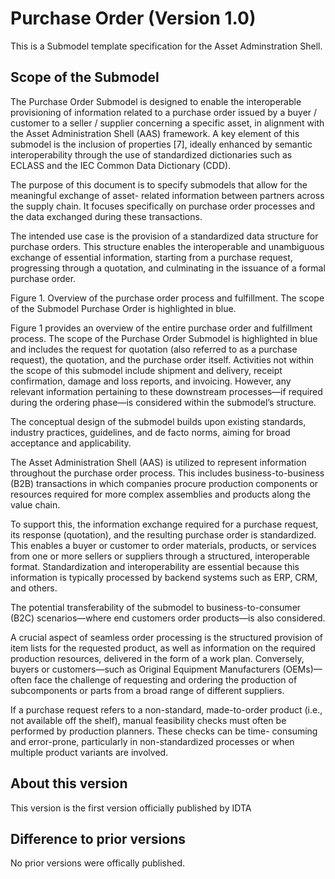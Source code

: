 # Purchase Order (Version 1.0) 

This is a Submodel template specification for the Asset Adminstration Shell.

## Scope of the Submodel 

The Purchase Order Submodel is designed to enable the interoperable provisioning of information related to a purchase order issued by a buyer / customer to a seller / supplier concerning a specific asset, in alignment with the Asset Administration Shell (AAS) framework. A key element of this submodel is the inclusion of properties [7], ideally enhanced by semantic interoperability through the use of standardized dictionaries such as ECLASS and the IEC Common Data Dictionary (CDD).

The purpose of this document is to specify submodels that allow for the meaningful exchange of asset- related information between partners across the supply chain. It focuses specifically on purchase order processes and the data exchanged during these transactions.

The intended use case is the provision of a standardized data structure for purchase orders. This structure enables the interoperable and unambiguous exchange of essential information, starting from a purchase request, progressing through a quotation, and culminating in the issuance of a formal purchase order.
 
 
Figure 1. Overview of the purchase order process and fulfillment. The scope of the Submodel Purchase Order is highlighted in blue.

Figure 1 provides an overview of the entire purchase order and fulfillment process. The scope of the Purchase Order Submodel is highlighted in blue and includes the request for quotation (also referred to as a purchase request), the quotation, and the purchase order itself. Activities not within the scope of this submodel include shipment and delivery, receipt confirmation, damage and loss reports, and invoicing. However, any relevant information pertaining to these downstream processes—if required during the ordering phase—is considered within the submodel’s structure.

The conceptual design of the submodel builds upon existing standards, industry practices, guidelines, and de facto norms, aiming for broad acceptance and applicability.

The Asset Administration Shell (AAS) is utilized to represent information throughout the purchase order process. This includes business-to-business (B2B) transactions in which companies procure production components or resources required for more complex assemblies and products along the value chain.

To support this, the information exchange required for a purchase request, its response (quotation), and the resulting purchase order is standardized. This enables a buyer or customer to order materials, products, or services from one or more sellers or suppliers through a structured, interoperable format. Standardization and interoperability are essential because this information is typically processed by backend systems such as ERP, CRM, and others.

The potential transferability of the submodel to business-to-consumer (B2C) scenarios—where end customers order products—is also considered.

A crucial aspect of seamless order processing is the structured provision of item lists for the requested product, as well as information on the required production resources, delivered in the form of a work plan. Conversely, buyers or customers—such as Original Equipment Manufacturers (OEMs)—often face the challenge of requesting and ordering the production of subcomponents or parts from a broad range of different suppliers.

If a purchase request refers to a non-standard, made-to-order product (i.e., not available off the shelf), manual feasibility checks must often be performed by production planners. These checks can be time- consuming and error-prone, particularly in non-standardized processes or when multiple product variants are involved. 


## About this version

This version is the first version officially published by IDTA


## Difference to prior versions

No prior versions were offically published.

